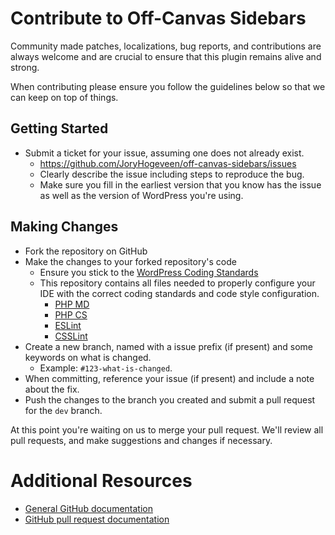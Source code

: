 # Contribute to Off-Canvas Sidebars

Community made patches, localizations, bug reports, and contributions are always welcome and are crucial to ensure that this plugin remains alive and strong.

When contributing please ensure you follow the guidelines below so that we can keep on top of things.

## Getting Started

* Submit a ticket for your issue, assuming one does not already exist.
  * https://github.com/JoryHogeveen/off-canvas-sidebars/issues
  * Clearly describe the issue including steps to reproduce the bug.
  * Make sure you fill in the earliest version that you know has the issue as well as the version of WordPress you're using.

## Making Changes

* Fork the repository on GitHub
* Make the changes to your forked repository's code
  * Ensure you stick to the [WordPress Coding Standards](http://codex.wordpress.org/WordPress_Coding_Standards)
  * This repository contains all files needed to properly configure your IDE with the correct coding standards and code style configuration.
    * [PHP MD](https://github.com/JoryHogeveen/off-canvas-sidebars/blob/master/tests/phpmd.xml)
    * [PHP CS](https://github.com/JoryHogeveen/off-canvas-sidebars/blob/master/tests/phpcs.xml)
    * [ESLint](https://github.com/JoryHogeveen/off-canvas-sidebars/blob/master/tests/.eslintrc)
    * [CSSLint](https://github.com/JoryHogeveen/off-canvas-sidebars/blob/master/tests/.csslintrc)
* Create a new branch, named with a issue prefix (if present) and some keywords on what is changed.
  * Example: `#123-what-is-changed`.
* When committing, reference your issue (if present) and include a note about the fix.
* Push the changes to the branch you created and submit a pull request for the `dev` branch.

At this point you're waiting on us to merge your pull request. We'll review all pull requests, and make suggestions and changes if necessary.

# Additional Resources
* [General GitHub documentation](http://help.github.com/)
* [GitHub pull request documentation](http://help.github.com/send-pull-requests/)
